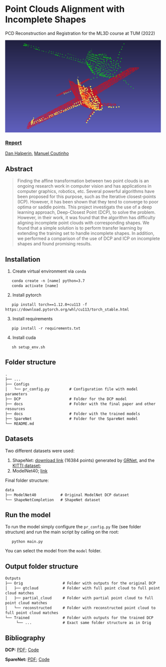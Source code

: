 # Point Clouds Alignment with Incomplete Shapes
PCD Reconstruction and Registration for the ML3D course at TUM (2022)

<div  align="center">    
<img src="./docs/image.png" width = "600"   align=center />
</div>

### [Report](.docs/report.pdf)
[Dan Halperin](https://github.com/DanHalp), [Manuel Coutinho](https://github.com/ManelCoutinho)

## Abstract

> Finding the affine transformation between two point clouds is an ongoing research work in computer vision and has applications in computer graphics, robotics, etc. Several powerful algorithms have been proposed for this purpose, such as the Iterative closest-points (ICP). However, it has been shown that they tend to converge to poor optima or saddle points. This project investigats the use of a deep learning approach, Deep-Closest Point (DCP), to solve the problem. However, in their work, it was found that the algorithm has difficulty aligning incomplete point clouds with corresponding shapes. We found that a simple solution is to perform transfer learning by extending the training set to handle incomplete shapes. In addition, we performed a comparison of the use of DCP and ICP on incomplete shapes and found promising results.

## Installation

<!-- TODO: setup conda env part -->
1. Create virtual environment via `conda`
```shell
   conda create -n [name] python=3.7
   conda activate [name]
```

2. Install pytorch
```shell
   pip install torch==1.12.0+cu113 -f https://download.pytorch.org/whl/cu113/torch_stable.html
```

3. Install requirements
```shell
   pip install -r requirements.txt
```

4. Install cuda
```shell
   sh setup_env.sh
```

## Folder structure

    .
    ├── ...
    ├── Configs
    │   └── pr_config.py         # Configuration file with model parameters
    ├── DCP                      # Folder for the DCP model
    ├── docs                     # Folder with the final paper and other resources
    ├── docs                     # Folder with the trained models
    ├── SpareNet                 # Folder for the SpareNet model
    └── README.md

## Datasets
Two different datasets were used:

1. ShapeNet: [download link](https://gateway.infinitescript.com/?fileName=ShapeNetCompletion) (16384 points) generated by [GRNet](https://github.com/hzxie/GRNet), and the [KITTI dataset](https://drive.google.com/drive/folders/1fSu0_huWhticAlzLh3Ejpg8zxzqO1z-F);
2. ModelNet40; [link](https://modelnet.cs.princeton.edu/)

Final folder structure:

    data
    ├── ModelNet40           # Original ModelNet DCP dataset
    └── ShapeNetCompletion   # ShapeNet dataset

## Run the model
To run the model simply configure the `pr_config.py` file (see folder structure) and run the main script by calling on the root:
```shell
   python main.py
```

You can select the model from the `model` folder.

## Output folder structure
    Outputs
    ├── Orig                  # Folder with outputs for the original DCP
    │   ├── gtcloud           # Folder with full point cloud to full point cloud matches
    │   ├── partial_cloud     # Folder with partial point cloud to full point cloud matches 
    │   └── reconstructed     # Folder with reconstructed point cloud to full point cloud matches
    └── Trained               # Folder with outputs for the trained DCP
         └── ...              # Exact same folder structure as in Orig


## Bibliography

**DCP:** [PDF](https://arxiv.org/abs/1905.03304); [Code](https://github.com/WangYueFt/dcp)

**SpareNet:** [PDF](https://arxiv.org/abs/2103.02535); [Code](https://github.com/microsoft/SpareNet)
